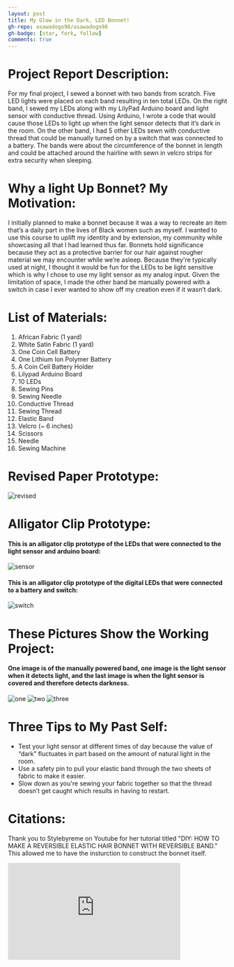 ```yaml
---
layout: post
title: My Glow in the Dark, LED Bonnet!
gh-repo: asawadogo98/asawadogo98
gh-badge: [star, fork, follow]
comments: true
---
```

# Project Report Description: 
For my final project, I sewed a bonnet with two bands from scratch. Five LED lights were placed on each band resulting in ten total LEDs. On the right band, I sewed my LEDs along with my LilyPad Arduino board and light sensor with conductive thread. Using Arduino, I wrote a code that would cause those LEDs to light up when the light sensor detects that it’s dark in the room. On the other band, I had 5 other LEDs sewn with conductive thread that could be manually turned on by a switch that was connected to a battery. The bands were about the circumference of the bonnet in length and could be attached around the hairline with sewn in velcro strips for extra security when sleeping.
# Why a light Up Bonnet? My Motivation:
I initially planned to make a bonnet because it was a way to recreate an item that’s a daily part in the lives of Black women such as myself. I wanted to use this course to uplift my identity and by extension, my community while showcasing all that I had learned thus far. Bonnets hold significance because they act as a protective barrier for our hair against rougher material we may encounter while we’re asleep. Because they're typically used at night, I thought it would be fun for the LEDs to be light sensitive which is why I chose to use my light sensor as my analog input. Given the limitation of space, I made the other band be manually powered with a switch in case I ever wanted to show off my creation even if it wasn’t dark.
# List of Materials: 
1. African Fabric (1 yard) 
1. White Satin Fabric (1 yard) 
1. One Coin Cell Battery
1. One Lithium Ion Polymer Battery
1. A Coin Cell Battery Holder
1. Lilypad Arduino Board 
1. 10 LEDs
1. Sewing Pins
1. Sewing Needle
1. Conductive Thread
1. Sewing Thread
1. Elastic Band 
1. Velcro (~ 6 inches) 
1. Scissors
1. Needle
1. Sewing Machine 
# Revised Paper Prototype: 
![revised](https://asawadogo98.github.io/assets/IMG-5081.jpg)
# Alligator Clip Prototype: 
#### This is an alligator clip prototype of the LEDs that were connected to the light sensor and arduino board:
![sensor](https://asawadogo98.github.io/assets/IMG_4924.jpeg)
#### This is an alligator clip prototype of the digital LEDs that were connected to a battery and switch: 
![switch](https://asawadogo98.github.io/assets/IMG-5080.jpg)
# These Pictures Show the Working Project:
#### One image is of the manually powered band, one image is the light sensor when it detects light, and the last image is when the light sensor is covered and therefore detects darkness.
![one](https://asawadogo98.github.io/assets/img/IMG-5093.jpg)
![two](https://asawadogo98.github.io/assets/img/IMG-5094.jpg)
![three](https://asawadogo98.github.io/assets/img/IMG-5095.jpg)
# Three Tips to My Past Self:
* Test your light sensor at different times of day because the value of “dark” fluctuates in part based on the amount of natural light in the room. 
* Use a safety pin to pull your elastic band through the two sheets of fabric to make it easier. 
* Slow down as you're sewing your fabric together so that the thread doesn’t get caught which results in having to restart.

# Citations:
Thank you to Stylebyreme on Youtube for her tutorial titled "DIY: HOW TO MAKE A REVERSIBLE ELASTIC HAIR BONNET WITH REVERSIBLE BAND." This allowed me to have the insturction to construct the bonnet itself. 
<iframe width="396" height="222" src="https://www.youtube.com/embed/XqXieaa8TwI" title="DIY: HOW TO MAKE A REVERSIBLE ELASTIC HAIR BONNET WITH REVERSIBLE BAND." frameborder="0" allow="accelerometer; autoplay; clipboard-write; encrypted-media; gyroscope; picture-in-picture; web-share" allowfullscreen></iframe>

